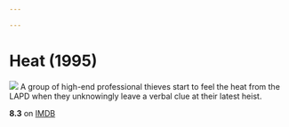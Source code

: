 ```yaml
---

---
```


# Heat (1995)
![](https://m.media-amazon.com/images/M/MV5BYjZjNTJlZGUtZTE1Ny00ZDc4LTgwYjUtMzk0NDgwYzZjYTk1XkEyXkFqcGdeQXVyNjU0OTQ0OTY@._V1_SX300.jpg)
A group of high-end professional thieves start to feel the heat from the LAPD when they unknowingly leave a verbal clue at their latest heist.

**8.3** on [IMDB](https://www.imdb.com/title/tt0113277)
